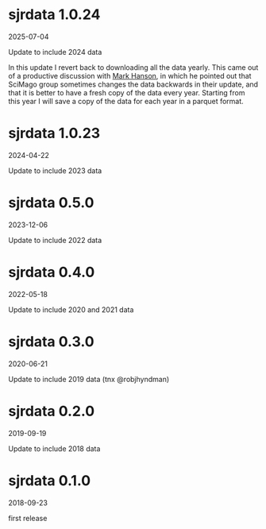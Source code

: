 # sjrdata 1.0.24

2025-07-04

Update to include 2024 data

In this update I revert back to downloading all the data yearly. This came out of a productive discussion with [Mark Hanson](https://bsky.app/profile/hansonmark.bsky.social), in which he pointed out that SciMago group sometimes changes the data backwards in their update, and that it is better to have a fresh copy of the data every year. Starting from this year I will save a copy of the data for each year in a parquet format.

# sjrdata 1.0.23

2024-04-22

Update to include 2023 data 

# sjrdata 0.5.0

2023-12-06

Update to include 2022 data 

# sjrdata 0.4.0

2022-05-18

Update to include 2020 and 2021 data 

# sjrdata 0.3.0

2020-06-21

Update to include 2019 data (tnx @robjhyndman)

# sjrdata 0.2.0

2019-09-19

Update to include 2018 data 


# sjrdata 0.1.0

2018-09-23

first release



